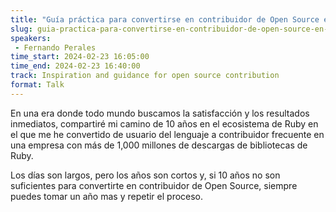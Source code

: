 ```yaml
---
title: "Guía práctica para convertirse en contribuidor de Open Source en 10 años (o más)"
slug: guia-practica-para-convertirse-en-contribuidor-de-open-source-en-10-anos-o-mas
speakers:
 - Fernando Perales
time_start: 2024-02-23 16:05:00
time_end: 2024-02-23 16:40:00
track: Inspiration and guidance for open source contribution
format: Talk
---
```


En una era donde todo mundo buscamos la satisfacción y los resultados inmediatos, compartiré mi camino de 10 años en el ecosistema de Ruby en el que me he convertido de usuario del lenguaje a contribuidor frecuente en una empresa con más de 1,000 millones de descargas de bibliotecas de Ruby. 
 
 
 
 Los días son largos, pero los años son cortos y, si 10 años no son suficientes para convertirte en contribuidor de Open Source, siempre puedes tomar un año mas y repetir el proceso.